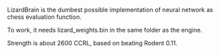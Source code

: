 LizardBrain is the dumbest possible implementation of neural network as chess evaluation function.

To work, it needs lizard_weights.bin in the same folder as the engine.

Strength is about 2600 CCRL, based on beating Rodent 0.11.
